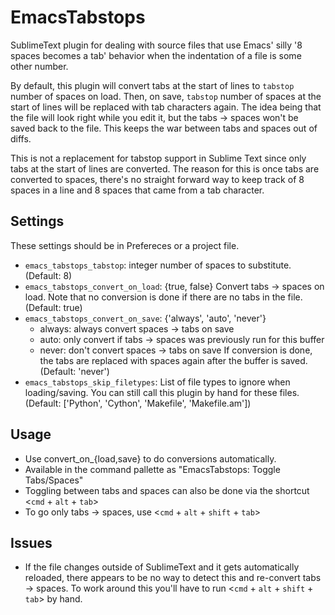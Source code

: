 EmacsTabstops
=============

SublimeText plugin for dealing with source files that use Emacs' silly '8 spaces becomes a tab' behavior when the indentation of a file is some other number.

By default, this plugin will convert tabs at the start of lines to `tabstop` number of spaces on load. Then, on save, `tabstop` number of spaces at the start of lines will be replaced with tab characters again. The idea being that the file will look right while you edit it, but the tabs -> spaces won't be saved back to the file. This keeps the war between tabs and spaces out of diffs.

This is not a replacement for tabstop support in Sublime Text since only tabs at the start of lines are converted. The reason for this is once tabs are converted to spaces, there's no straight forward way to keep track of 8 spaces in a line and 8 spaces that came from a tab character.

Settings
--------

These settings should be in Prefereces or a project file.

  - `emacs_tabstops_tabstop`: integer number of spaces to substitute. (Default: 8)
  - `emacs_tabstops_convert_on_load`: {true, false} Convert tabs -> spaces on load. Note that no conversion is done if there are no tabs in the file. (Default: true)
  - `emacs_tabstops_convert_on_save`: {'always', 'auto', 'never'}
    + always: always convert spaces -> tabs on save
    + auto: only convert if tabs -> spaces was previously run for this buffer
    + never: don't convert spaces -> tabs on save
    If conversion is done, the tabs are replaced with spaces again after the buffer is saved. (Default: 'never')
  - `emacs_tabstops_skip_filetypes`: List of file types to ignore when loading/saving. You can still call this plugin by hand for these files. (Default: ['Python', 'Cython', 'Makefile', 'Makefile.am'])

Usage
-----

  - Use convert_on_{load,save} to do conversions automatically.
  - Available in the command pallette as "EmacsTabstops: Toggle Tabs/Spaces"
  - Toggling between tabs and spaces can also be done via the shortcut <`cmd` + `alt` + `tab`>
  - To go only tabs -> spaces, use <`cmd` + `alt` + `shift` + `tab`>

Issues
------

  - If the file changes outside of SublimeText and it gets automatically reloaded, there appears to be no way to detect this and re-convert tabs -> spaces. To work around this you'll have to run <`cmd` + `alt` + `shift` + `tab`> by hand.
